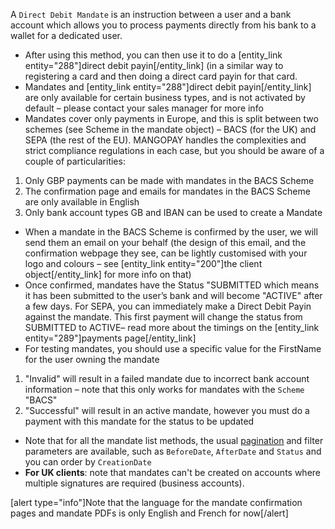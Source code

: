 A `Direct Debit Mandate` is an instruction between a user and a bank account which allows you to process payments directly from his bank to a wallet for a dedicated user.
* After using this method, you can then use it to do a [entity_link entity="288"]direct debit payin[/entity_link] (in a similar way to registering a card and then doing a direct card payin for that card.
* Mandates and [entity_link entity="288"]direct debit payin[/entity_link] are only available for certain business types, and is not activated by default – please contact your sales manager for more info
* Mandates cover only payments in Europe, and this is split between two schemes (see Scheme in the mandate object) – BACS (for the UK) and SEPA (the rest of the EU). MANGOPAY handles the complexities and strict compliance regulations in each case, but you should be aware of a couple of particularities:
1. Only GBP payments can be made with mandates in the BACS Scheme
2. The confirmation page and emails for mandates in the BACS Scheme are only available in English
3. Only bank account types GB and IBAN can be used to create a Mandate
* When a mandate in the BACS Scheme is confirmed by the user, we will send them an email on your behalf (the design of this email, and the confirmation webpage they see, can be lightly customised with your logo and colours – see [entity_link entity="200"]the client object[/entity_link] for more info on that)
* Once confirmed, mandates have the Status "SUBMITTED which means it has been submitted to the user’s bank and will become "ACTIVE" after a few days. For SEPA, you can immediately make a Direct Debit Payin against the mandate. This first payment will  change the status from SUBMITTED to ACTIVE– read more about the timings on the [entity_link entity="289"]payments page[/entity_link]
* For testing mandates, you should use a specific value for the FirstName for the user owning the mandate
1. "Invalid" will result in a failed mandate due to incorrect bank account information – note that this only works for mandates with the `Scheme` "BACS"
2. "Successful" will result in an active mandate, however you must do a payment with this mandate for the status to be updated
* Note that for all the mandate list methods, the usual [pagination](/guide/lists-pagination-management) and filter parameters are available, such as `BeforeDate`, `AfterDate` and `Status` and you can order by `CreationDate`
* **For UK clients**: note that mandates can't be created on accounts where multiple signatures are required (business accounts). 

[alert type="info"]Note that the language for the mandate confirmation pages and mandate PDFs is only English and French for now[/alert]